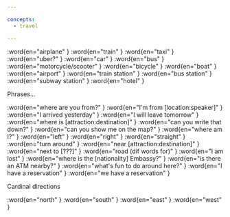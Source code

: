 ```yaml
---

concepts:
  - travel

---
```


:word{en="airplane" }
:word{en="train" }
:word{en="taxi" }
:word{en="uber?" }
:word{en="car" }
:word{en="bus" }
:word{en="motorcycle/scooter" }
:word{en="bicycle" }
:word{en="boat" }
:word{en="airport" }
:word{en="train station" }
:word{en="bus station" }
:word{en="subway station" }
:word{en="hotel" }

Phrases...

:word{en="where are you from?" }
:word{en="I'm from [location:speaker]" }
:word{en="I arrived yesterday" }
:word{en="I will leave tomorrow" }
:word{en="where is [attraction:destination]" }
:word{en="can you write that down?" }
:word{en="can you show me on the map?" }
:word{en="where am I?" }
:word{en="left" }
:word{en="right" }
:word{en="straight" }
:word{en="turn around" }
:word{en="near [attraction:destination]" }
:word{en="next to [???]" }
:word{en="road (dif words for)" }
:word{en="I am lost" }
:word{en="where is the [nationality] Embassy?" }
:word{en="is there an ATM nearby?" }
:word{en="what's fun to do around here?" }
:word{en="I have a reservation" }
:word{en="we have a reservation" }

Cardinal directions

:word{en="north" }
:word{en="south" }
:word{en="east" }
:word{en="west" }
